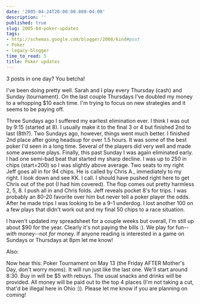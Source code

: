 ```yaml
---
date: '2005-04-24T20:00:00.000-04:00'
description: ''
published: true
slug: 2005-04-poker-updates
tags:
- http://schemas.google.com/blogger/2008/kind#post
- Poker
- legacy-blogger
time_to_read: 5
title: Poker updates
---
```


3 posts in one day? You betcha!

I've been doing pretty well. Sarah and I play every Thursday (cash) and Sunday (tournament). On the last couple Thursdays I've doubled my money to a whopping $10 each time. I'm trying to focus on new strategies and it seems to be paying off.

Three Sundays ago I suffered my earliest elimination ever. I think I was out by 9:15 (started at 8). I usually make it to the final 3 or 4 but finished 2nd to last (8th?). Two Sundays ago, however, things went much better. I finished 2nd place after going headsup for over 1.5 hours. It was some of the best poker I'd seen in a long time. Several of the players did very well and made some awesome plays. Finally, this past Sunday I was again eliminated early. I had one semi-bad beat that started my sharp decline. I was up to 250 in chips (start=200) so I was slightly above average. Two seats to my right Jeff goes all in for 94 chips. He is called by Chris A., immediately to my right. I look down and see KK. I call. I should have pushed right here to get Chris out of the pot (I had him covered). The flop comes out pretty harmless 2, 5, 8. I push all in and Chris folds. Jeff reveals pocket 8's for trips. I was probably an 80-20 favorite over him but never tell a poker player the odds. After he made trips I was looking to be a 9-1 underdog. I lost another 100 on a few plays that didn't work out and my final 50 chips to a race situation.

I haven't updated my spreadsheet for a couple weeks but overall, I'm still up about $90 for the year. Clearly it's not paying the bills :). We play for fun--<i>with</i> money--not <i>for</i> money. If anyone reading is interested in a game on Sundays or Thursdays at 8pm let me know!

Also: <div class="idiotspeak">Now hear this: Poker Tournament on May 13 (the Friday AFTER Mother's Day, don't worry moms). It will run just like the last one. We'll start around 8:30. Buy in will be $5 with rebuys. The usual snacks and drinks will be provided. All money will be paid out to the top 4 places (I'm not taking a cut, that'd be illegal here in Ohio :)). Please let me know if you are planning on coming!</div>
